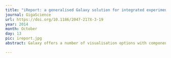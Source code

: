 ```yaml
---
title: "iReport: a generalised Galaxy solution for integrated experimental reporting"
journal: GigaScience
url: https://doi.org/10.1186/2047-217X-3-19
year: 2014
month: October
day: 13
pic: ireport.jpg
abstract: Galaxy offers a number of visualisation options with components, such as Trackster, Circster and Galaxy Charts, but currently lacks the ability to easily combine outputs from different tools into a single view or report. We have developed a generic and flexible reporting tool for Galaxy, iReport, that allows users to create interactive HTML reports directly from the Galaxy UI, with the ability to combine an arbitrary number of outputs from any number of different tools.

---
```

